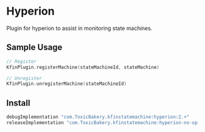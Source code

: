 # Hyperion
Plugin for hyperion to assist in monitoring state machines.

## Sample Usage
```kotlin
// Register
KfinPlugin.registerMachine(stateMachineId, stateMachine)

// Unregister
KfinPlugin.unregisterMachine(stateMachineId)
```

## Install
```groovy
debugImplementation "com.ToxicBakery.kfinstatemachine:hyperion:2.+"
releaseImplementation "com.ToxicBakery.kfinstatemachine:hyperion-no-op:2.+"
```